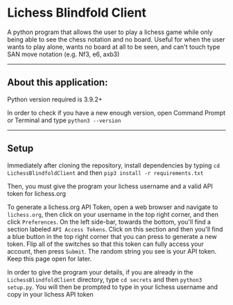 # Lichess Blindfold Client

A python program that allows the user to play a lichess game while only being able to see the chess notation and no board. Useful for when the user wants to play alone, wants no board at all to be seen, and can't touch type SAN move notation (e.g. Nf3, e6, axb3)

---

## About this application:

Python version required is 3.9.2+

In order to check if you have a new enough version, open Command Prompt or Terminal and type `python3 --version`

---

## Setup

Immediately after cloning the repository, install dependencies by typing `cd LichessBlindfoldClient` and then `pip3 install -r requirements.txt`

Then, you must give the program your lichess username and a valid API token for lichess.org

To generate a lichess.org API Token, open a web browser and navigate to `lichess.org`, then click on your username in the top right corner, and then click `Preferences`. On the left side-bar, towards the bottom, you'll find a section labeled `API Access Tokens`. Click on this section and then you'll find a blue button in the top right corner that you can press to generate a new token. Flip all of the switches so that this token can fully access your account, then press `Submit`. The random string you see is your API token. Keep this page open for later.

In order to give the program your details, if you are already in the `LichessBlindfoldClient` directory, type `cd secrets` and then `python3 setup.py`. You will then be prompted to type in your lichess username and copy in your lichess API token

